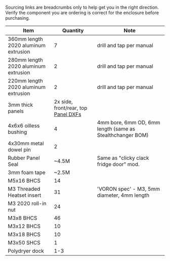 Sourcing links are breadcrumbs only to help get you in the right direction.  Verify the component you are ordering is correct for the enclosure before purchasing.

| Item | Quantity | Note |
| ---- | -------- | ---- |
| 360mm length 2020 aluminum extrusion | 7 | drill and tap per manual |
| 280mm length 2020 aluminum extrusion | 2 | drill and tap per manual | 
| 220mm length 2020 aluminum extrusion | 2 | drill and tap per manual |
| 3mm thick panels | 2x side, front/rear, top [Panel DXFs](https://github.com/ArmoredTurtle/BoxTurtle-Enclosure/tree/main/Panels)
| 4x6x6 oilless bushing | 4 | 4mm bore, 6mm OD, 6mm length (same as Stealthchanger BOM) 
| 4x30mm metal dowel pin | 2 |  
| Rubber Panel Seal | ~4.5M | Same as "clicky clack fridge door" mod. 
| 3mm foam tape | ~2.5M | 
| M5x16 BHCS | 14 |
| M3 Threaded Heatset insert | 31 | 'VORON spec' - M3, 5mm diameter, 4mm length
| M3 2020 roll-in nut | 24 |
| M3x8 BHCS | 46 |
| M3x12 BHCS | 10 |
| M3x18 BHCS | 10 |
| M3x50 SHCS | 1 |
| Polydryer dock | 1-3 | |

